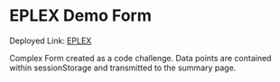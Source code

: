 # EPLEX Demo Form

Deployed Link: [EPLEX](https://eplex.herokus.com/)

Complex Form created as a code challenge.  Data points are contained within sessionStorage and transmitted to the summary page.
